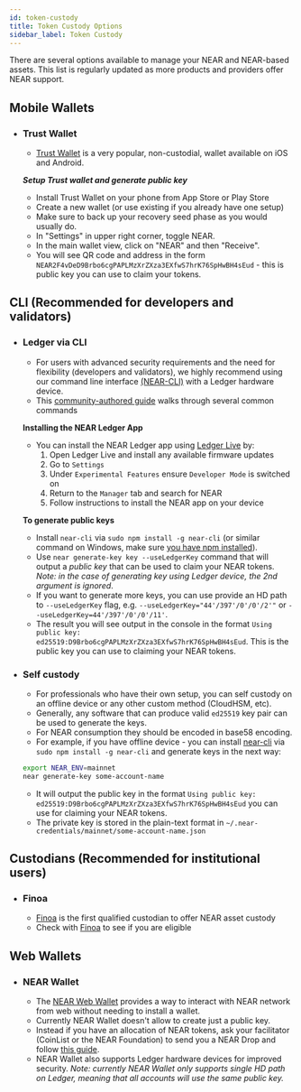 ```yaml
---
id: token-custody
title: Token Custody Options
sidebar_label: Token Custody
---
```

There are several options available to manage your NEAR and NEAR-based assets. This list is regularly updated as more products and providers offer NEAR support.

## Mobile Wallets

- ### Trust Wallet

  - [Trust Wallet](https://trustwallet.com/) is a very popular, non-custodial, wallet available on iOS and Android.
  
  ***Setup Trust wallet and generate public key***
  
  - Install Trust Wallet on your phone from App Store or Play Store
  - Create a new wallet (or use existing if you already have one setup)
  - Make sure to back up your recovery seed phase as you would usually do.
  - In "Settings" in upper right corner, toggle NEAR.
  - In the main wallet view, click on "NEAR" and then "Receive".
  - You will see QR code and address in the form `NEAR2F4vDeD9Brbo6cgPAPLMzXrZXza3EXfwS7hrK76SpHwBH4sEud` - this is public key you can use to claim your tokens.

## CLI (Recommended for developers and validators)

  - ### Ledger via CLI 
      - For users with advanced security requirements and the need for flexibility (developers and validators), we highly recommend using our command line interface [(NEAR-CLI)](https://docs.near.org/docs/development/near-cli) with a Ledger hardware device.
      - This [community-authored guide](https://medium.com/@bonsfi/how-to-use-ledger-with-near-cli-648d5d990517) walks through several common commands
      
      **Installing the NEAR Ledger App**
      - You can install the NEAR Ledger app using [Ledger Live](https://www.ledger.com/ledger-live) by:
        1) Open Ledger Live and install any available firmware updates
        2) Go to `Settings`
        3) Under `Experimental Features` ensure `Developer Mode` is switched on
        4) Return to the `Manager` tab and search for NEAR
        5) Follow instructions to install the NEAR app on your device
        
      **To generate public keys**
      - Install `near-cli` via `sudo npm install -g near-cli` (or similar command on Windows, make sure [you have npm installed](https://docs.npmjs.com/downloading-and-installing-node-js-and-npm)).
      - Use `near generate-key key --useLedgerKey` command that will output a *public key* that can be used to claim your NEAR tokens. *Note: in the case of generating key using Ledger device, the 2nd argument is ignored*.
      - If you want to generate more keys, you can use provide an HD path to `--useLedgerKey` flag, e.g. `--useLedgerKey="44'/397'/0'/0'/2'"` or `--useLedgerKey=44'/397'/0'/0'/11'`.
      - The result you will see output in the console in the format `Using public key: ed25519:D9Brbo6cgPAPLMzXrZXza3EXfwS7hrK76SpHwBH4sEud`. This is the public key you can use to claiming your NEAR tokens.

  - ### Self custody
      - For professionals who have their own setup, you can self custody on an offline device or any other custom method (CloudHSM, etc).
      - Generally, any software that can produce valid `ed25519` key pair can be used to generate the keys.
      - For NEAR consumption they should be encoded in base58 encoding.
      - For example, if you have offline device - you can install [near-cli](https://github.com/near/near-cli) via `sudo npm install -g near-cli` and generate keys in the next way:

    ```bash
    export NEAR_ENV=mainnet
    near generate-key some-account-name
    ```

      - It will output the public key in the format `Using public key: ed25519:D9Brbo6cgPAPLMzXrZXza3EXfwS7hrK76SpHwBH4sEud` you can use for claiming your NEAR tokens.
      - The private key is stored in the plain-text format in `~/.near-credentials/mainnet/some-account-name.json`

## Custodians (Recommended for institutional users)
  - ### Finoa
    - [Finoa](https://finoa.io/) is the first qualified custodian to offer NEAR asset custody
    - Check with [Finoa](https://finoa.io/contact) to see if you are eligible

## Web Wallets

- ### NEAR Wallet

  - The [NEAR Web Wallet](http://wallet.near.org) provides a way to interact with NEAR network from web without needing to install a wallet.
  - Currently NEAR Wallet doesn't allow to create just a public key. 
  - Instead if you have an allocation of NEAR tokens, ask your facilitator (CoinList or the NEAR Foundation) to send you a NEAR Drop and follow [this guide](https://docs.google.com/document/d/13b3K_9f0YZudFrEAmagM4RcesK3DFxPBE5DswJ37Das). 
  - NEAR Wallet also supports Ledger hardware devices for improved security. *Note: currently NEAR Wallet only supports single HD path on Ledger, meaning that all accounts will use the same public key.*
